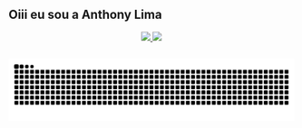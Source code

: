## Oiii eu sou a Anthony Lima
<div align="center">
  <a href="https://github.com/anthonylimax">
  <img height="180em" src="https://github-readme-stats.vercel.app/api?username=anthonylimax&show_icons=true&theme=dark&include_all_commits=true&count_private=true"/>
  <img height="180em" src="https://github-readme-stats.vercel.app/api/top-langs/?username=anthonylimax&layout=compact&langs_count=7&theme=light"/>
</div>
  
  ##
  ![Snake animation](https://github.com/anthonylimax/anthonylimax/blob/output/github-contribution-grid-snake.svg)
 
</div>
